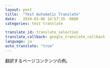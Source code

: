 ```yaml
---
layout: post
title:  "Test Automatic Translate"
date:   2020-03-06 14:57:35 -0800
categories: test translate

translate_id: translate_selection
translate_callback: google_translate_callback
language: ja
auto_translate: "true"
---
```


翻訳するページコンテンツの例。
